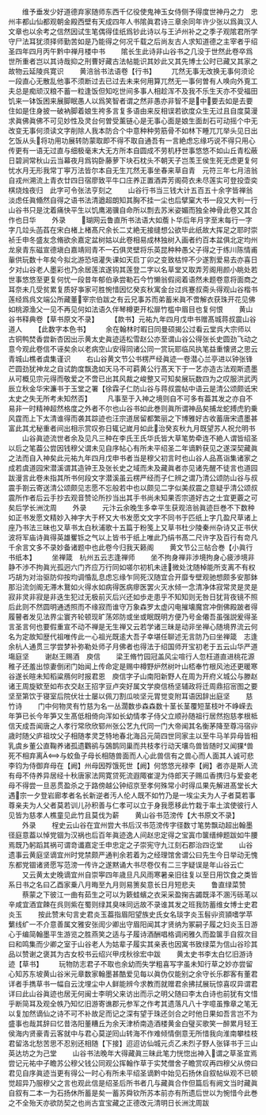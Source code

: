 <!-- { "loadSidebar": true } -->
　　维予垂发少好道德弃家随师东西千亿役使鬼神玉女侍侧予得度世神丹之力　忠州丰都山仙都观朝金殿西壁有天成四年人书隂眞君诗三章余同年许少张以爲眞汉人文章也以余考之信然因试生笔偶得佳纸爲钞此诗以与王泸州补之之季子观隂君所学守尸法耳犹须择师勤苦如是乃能得之何况千载之后尚友古人求知道德之主宰者乎绍圣四年四月丙午黔中禅月楼中书
　　隂长生此诗非山谷书之几没于世然此卷卒爲世所重者岂以其诗哉抑之刑曹好藏古法帖能识其妙此又其先博士公时已藏又其家之故物云延陵呉寛识
　　黄涪翁书法语卷【行书】
　　兀然无事无改换无事何须论一段直心无散乱他事不须断过去已过去未来何用算兀然无一事何曽有人唤向外覔工夫总是痴顽汉粮不蓄一粒逢饭但知吃世间多事人相趁浑不及我不乐生天亦不受福田饥来一钵饭困来展脚眠愚人以爲笑智者谓之然非愚亦非智不是中要去如是去要住如是住身披一破衲脚着娘生袴多言复多语由来反相误若欲度众生无过且自度莫漫求眞佛眞佛不可见妙性及灵台何曽受薰链心是无事心面是娘生面刦石可动摇个中无改变无事何须读文字削除人我本防合个中意种种劳筋骨不如林下睡兀兀举头见日出乞饭从头将功用功展转防蒙取即不得不取自通吾有一言絶虑忘缘巧说不得只用心传更有一语无过直与细极毫末大无方所本自圆成不劳机杼世事悠悠不如山丘青松蔽日碧涧常秋山云当幕夜月爲钩卧藤萝下块石枕头不朝天子岂羡王侯生死无虑更复何忧水月无形我常丁寕万法皆尔本自无生兀然无事坐春来草自青　元符三年七月涪翁自戎州溯流上青衣廿四日宿廖致平牛口庄养正置酒弄芳阁荷衣未尽莲实可登投壶奕棋烧烛夜归　此字可令张法亨刻之
　　山谷行书当三钱大计五百五十余字皆禅翁淡虑任眞翛然自得之语书法清遒超朗知其胸不挂一尘也后擘窠大书一段又大判一行山谷书只是沈着痛快平生以饥鹰渴骥自命所以剽去苏米姿媚而独全神骨此卷又其合作也日华
　　外录
　　瑚网云鲁直所书法语大如薝卜华后年月字至末每行一字字几竝头菡萏在宋白楮上楮髙尺余长二丈絶无接缝想公欲毕此纸故大挥足之耶时崇祯壬申冬盛友念脩欲余嘉定盆树姑以此卷相易成林独树入画者约百本盆俱北定均州龙泉青东磁宣德塡白嘉靖囘青不一石俱灵壁将乐英昆种种愚父子得之于练川陈情甫軰供玩数十年矣今拟北游恐培灌失课如天启丁卯之变致枯悴不少遂割爱易去亦喜日夕对山谷老人墨彩也乃余居莲滨遂钩其莲登二字以名草堂又取弄芳阁用颜小眺处若世事悠悠至更复何忧一段昔年郁伯承尝勒石今竹懒翁假阅着语然未题卷意将面商之耳奈未几受贫累复质好亊家可胜惋惜因忆癸亥秋寓金台过呉蹇叔斋头得观山谷楷书莲经爲呉文端公所藏董宰宗伯跋之有云兄事苏而弟蓄米眞不啻解衣获珠开花见佛如桃源渔父一见不再见何如法语久伴琴樽更开松扉竹槛中眉目也复何恨
　　黄山谷书释典卷【草书原文不录】
　　【款书】元祐九年四月戊申书赠髙城蒋叔震山谷道人
　　【此数字本色书】
　　余在翰林时暇日同曼硕揭公过看云堂呉大宗师以古铜鸭焚香尝新杏因出示黄太史眞迹适松雪赵公亦至谓山谷公得张长史圆劲飞动之意今观此卷信不诬矣余以老病空山安得同诸公同一赏玩耶临风执笔益重懐贤之思云青城山樵者虞集谨识
　　右山谷黄文节公书楞严经眞迹一卷潜心兰亭进以钟张锋芒圆劲犹神龙之自试韵度飘逸如天马不可羁黄公行髙天下于一艺亦造古法观斯遗墨从可概见宗元得而敬爱之不啻已出其风裁之峻整又可知矣展玩数四为之叹服洪武丙辰立秋金华宋濂书于玉堂之署【徐霖子仁防山谷与蒋叔震帖中语云是清公颂颇诋宋太史之失无所考未知然否】
　　凡事至于入神之境则自不可多有葢其发之亦自不易非一时精神超然格度之外者不尔也山谷书如此巻则眞所谓神品矣捕龙蛇搏虎豹乗风霆而上下太清谁得而袭其踪迹也汪宗道居留都繁丽之下博雅好古收蓄唐宋遗墨甚富此其尤秘重者间出相示赏叹弥日辄记嵗月如此治癸亥秋九月既望苏人祝允明书
　　山谷眞迹流世者余及见凡三种在李氏王氏华氏皆大草笔势牵连不絶人谓皆绍圣以后之笔葢公尝因钱穆父谓未见自序帖心有所未平绍圣二年谪黔获见之遂深契藏眞之法而自入神矣此元祐九年四月戊申书者当是穆父初言时也山谷人品髙诣集诸家之成若虞道园宋潜溪谓其造钟王及张长史之域而未及藏眞者亦见诸先醒不徒言也道园跋漫言此卷未指其所书何段文字潜溪虽云楞严经而子仁辨之谓乃清公颂防山谷与叔震手劄云寄送清公颂颇见志愿不忘般若中也以颇见二字似美叔震之意疑乎清公颂叔震所作者后云手抄去观音赞论所抄当出其手书尚未知果否宗道好古之士宜更覈之可矣后学长洲沈周
　　外录
　　元汴云余晚生多幸平生获观涪翁眞迹巨巻不下数种如正书发愿文精妙入神字大于杯又大书发愿文文字不同书于匹纸上字几盈尺草诸上座乃书法三昧也又草书太白秋浦歌十五篇于粉笺上又草书杜少陵秦州杂诗又正书伏波将军庙诗眞得英雄矍铄之气以上皆书于纸上唯此乃绢书髙二尺许字及百行有竒凡千余言文多不录妙备诸题中也此卷今归我天籁阁
　　黄文节公三帖合巻【小眞行书纸本】
　　坐禅箴　杭州五云志逢禅师
　　坐不拘身禅非渉境拘身心疲渉境非静不渉不拘眞光孤迥六门齐应万行同如嗟尔初机未逹微处沈随棹能所支离不有权巧胡为对治驱防仰按均调惛乱息虑忘缘乍同死汉随宜合开靡专壁观驰想颇多安那鉢那沿流剑阁无滞木鵞如火得水如病得医病瘳医罢火灭水倾一念清净体寂常灵是灵是寂非灵非寂是非迭生犯过无极前灭后兴还如歩走患乎不知知则无咎日犹背夜镜不照后此则不然圆明通透照而不缘寂而谁守万象森罗太虚闪电摧壊魔宫冲倒佛殿跛者得履瞽者发见法界尘寰齐轮顿现旷荡郊防或坐或眠既明方便乃号金僊吾虽强説爰得圣言圣言何也要假重宣不动不禅是无生禅又云若学诸三昧是动非坐禅心随境界流云何名为定故知歴代祖唯传此一心祖光既逺大吾子幸堪任聊述无言防乃曰坐禅箴　志逢余杭人通贯三学尝梦补弥勒处师子月佛者也得法于绍国师开宝初老于五云山华严道塲庭坚
　　谢赵王赐酒　庾信
　　梁王脩竹园冠盖风尘喧行人忽枉道直进桃花源稚子还羞出惊妻倒闭门始闻上传命定是赐中樽野炉然树叶山桮奉竹根风池还更暖寒谷遂长暄未知稻粱鴈何时报君恩　庾信字子山南阳新野人在周为开府义城公与滕赵诸王周旋欵至如布衣交赵王招字豆卢突好属文学庾信杨坚辅政将迁周鼎招宻图之要坚至第饮于寝室后院伏壮士屡以佩刀割瓜啖坚元胃觉变附耳语因辞出庭坚
　　慈竹诗
　　门中何物灵有竹慈为名一丛濶数歩森森数十茎长茎覆短茎枝叶不峥嵘去年笋已长今年笋又生髙低相倚向浑如长幼情孝子侍父立顺孙随祖行居然抱慈孝根柢信天成吾闻唐之人孝行常欣欣郓州张公艺九代同一门大帝闻其名衡茅降至尊冯宿丱歳时随父庐祖坟父子相随孝灵芝特地春北海吕元简四世同家主以至牛马羊异母皆相乳虞乡董公直鞠养诸孤遗鸜鹆与鵶鹊同巢而共枝孝行动天壤鸟兽皆随时又闻猓兽死不相弃离与蛟鱼子母长相随兽面而人心此兽信有之兽心而人面其人诚可悲李钧为侍御弃母在【阙】州母因殍饿死世【阙】何悠悠光禄李【阙】者亦是斯人流有母不侍养异居经十秋唐家法网寛贷死流遐陬崔湜为侍郎天子赐瓜香携归与爱妾老母不得尝一旦恶贯盈杀之于路傍越公钟绍京至孝何殊常小时得瓜果先解进髙堂长大遇宗一夕登岩廊孝者名长新逆者汚人伦人既不如竹乃是一埃尘夫为人子者莫若事尊亲夫为人父者莫若训儿孙积善与仁孝可以立于身我愿移此竹栽于率土滨使彼行人见皆为慈孝人樵童见此竹且莫伐为薪
　　黄山谷书范滂传【大书原文不录】
　　外录
　　桯史云山谷在宜州尝大书后汉书范滂传字径数寸笔势飘动超出翰墨径庭意葢以悼党锢为汉祸也后百年眞迹逸人间赵忠定得之宝寘巾箧缙绅题跋如牛腰焉既乃躬蹈其祸可谓竒谶嘉定壬申忠定之子崇宪守九江刻石郡治四讫堂
　　山谷遗事云黄庭坚谪宜州时党禁颇严通判余若着为之经理馆舍谓公曰先生今日举动无愧东都党锢诸贤愿写范滂一传许之遂黙诵大书尽卷仅有二三字疑误是年山谷云亡
　　又云黄太史晚谪宜州自崇寕四年歳旦凡风雨寒暑亲旧往复以至日用饮食之类皆系日书之名曰乙酉家乗八月晦至九月则易箦矣意长日月短悲夫
　　鲁直绿菜赞
　　蔡蒙之下彼江一曲有茹生之可以为簌蛙蠙之衣采采盈掬吉蠲既泽不溷汚砾芼以辛咸宜酒宜餗在呉则紫在蜀则绿其臭味同远故不录谁其发之班我防蓄维女博士史君炎玉
　　按此赞末句言史君炎玉葢指眉阳望族史氏女名琰字炎玉髫丱资頴嗜学苹蘩线纩一不介意善属文雅安张訚少卿出守眉阳闻其才贤纳为冢嗣子履之妇炎玉日游心于编简翰墨平生游览之胜燕笑之适与子履诗酒酬唱格调闲雅久而盈箧手自叙次目曰和鸣集而少卿之室于山谷老人为姑辈子履实其亲表也因寓书致绿菜为信山谷珍其品以赞谢之褒其为古女校书云绍兴甲戌秋徐宏中跋
　　黄太史书李太白忆旧游诗迹【草书】
　　玩物防志君子不取也余幼而失学粗喜写字虽未知行草之妙亦尝留心知苏东坡黄山谷米元章数家翰墨甚酷爱见每以眞伪仅能别之余守长乐郡客有董君详者手擕草书一幅自云沈埋尘中人鲜能辨今求教而就赠君余拂拭展玩惊喜叹异谓君详曰此山谷眞迹也居无何闽士李明父来访出而示之明父随曰李太白诗也前犹有文惜乎断简耳及观全帙乃知忆旧游寄谯郡元参军之作考其遗落凡八十字噫虽豫章之笔无以复加然谪仙之诗不可不补故足而记之深有望于珠还剑合之时他日果如吾言岂不为盛事也哉其辞曰忆昔洛阳董糟丘为余天津桥南造酒楼黄金白璧买歌笑一醉累月轻王侯海内贤豪青云客就中与君心莫逆囘山转海不作难倾情倒意无所惜我向淮南攀桂枝君留洛北愁苦思不忍别还相随【下接】迢迢访仙城元贞乙未烈子野人张铎书于三山英达坊之为己堂
　　山谷书法晚年大得藏眞三昧此笔力恍惚出神入谓之草圣宜焉尝记元祐中子瞻苏公穆父钱公同观公挥翰作草于实梵僧舍子瞻赏叹再四穆父从傍曰君见自序眞迹当更有得公一时心有所未平绍圣谪黔中始见石扬休自叙帖纵观不已顿觉超异乃服穆父之言也观此信是绍圣后所书者几与藏眞合作但篇后有阙文当时藏眞自叙有二本一为石扬休所蓄是矣一蓄苏舜钦所苏本前亦有所遗后世以为惋惜今此巻之不全殆天亦欲防契之也尚古宜宝藏之正德改元清明日长洲沈周跋
